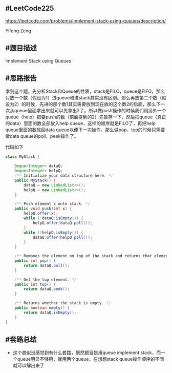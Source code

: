 #**LeetCode225**
---
https://leetcode.com/problems/implement-stack-using-queues/description/

Yifeng Zeng

#题目描述
---
Implement Stack using Queues

#思路报告
---
拿到这个题，先分析Stack和Queue的性质，stack是FILO，queue是FIFO，那么只放一个数（假设为1）进queue和进stack其实没有区别。那么再放第二个数（假设为2）的时候，先进的那个数1其实需要放到现在放的这个数2的后面，那么下一次从queue里面拿出来就可以先拿出2了。所以做push操作的时候我们用另外一个queue（help）把要push的数（前面提到的2）先暂存一下，然后把queue（真正的data）里面的数全部放入help queue，这样的顺序就是FILO了，再把help queue里面的数放回data queue以便下一次操作。那么做pop，top的时候只需要做data queue的poll，peek操作了。


代码如下

```java
class MyStack {

    Deque<Integer> dataQ;
    Deque<Integer> helpQ;
    /** Initialize your data structure here. */
    public MyStack() {
        dataQ = new LinkedList<>();
        helpQ = new LinkedList<>();
    }

    /** Push element x onto stack. */
    public void push(int x) {
        helpQ.offer(x);
        while (!dataQ.isEmpty()) {
            helpQ.offer(dataQ.poll());
        }
        while (!helpQ.isEmpty()) {
            dataQ.offer(helpQ.poll());
        }
    }

    /** Removes the element on top of the stack and returns that element. */
    public int pop() {
        return dataQ.poll();
    }

    /** Get the top element. */
    public int top() {
        return dataQ.peek();
    }

    /** Returns whether the stack is empty. */
    public boolean empty() {
        return dataQ.isEmpty();
    }
}
```

#套路总结
---
- 这个貌似没感觉到有什么套路，既然题目是用queue implement stack，而一个queue明显不够用，就用两个queue，在想想stack queue操作顺序的不同就可以解出来了
